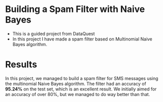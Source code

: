 # Building a Spam Filter with Naive Bayes  

* This is a guided project from DataQuest
* In this project I have made a spam filter based on Multinomial Naive Bayes algorithm.

# Results  
In this project, we managed to build a spam filter for SMS messages using the multinomial Naive Bayes algorithm. The filter had an accuracy of **95.24%** on the test set, which is an excellent result. We initially aimed for an accuracy of over 80%, but we managed to do way better than that.
